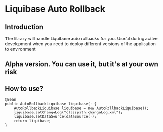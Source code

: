 Liquibase Auto Rollback
=
Introduction
-
The library will handle Liquibase auto rollbacks for you. Useful during active development when you need to deploy different versions of the application to environment
  

Alpha version. You can use it, but it's at your own risk 
-
How to use?
-
```
@Bean
public AutoRollbackLiquibase liquibase() {
    AutoRollbackLiquibase liquibase = new AutoRollbackLiquibase();
    liquibase.setChangeLog("classpath:changeLog.xml");
    liquibase.setDataSource(dataSource());
    return liquibase;
}
```